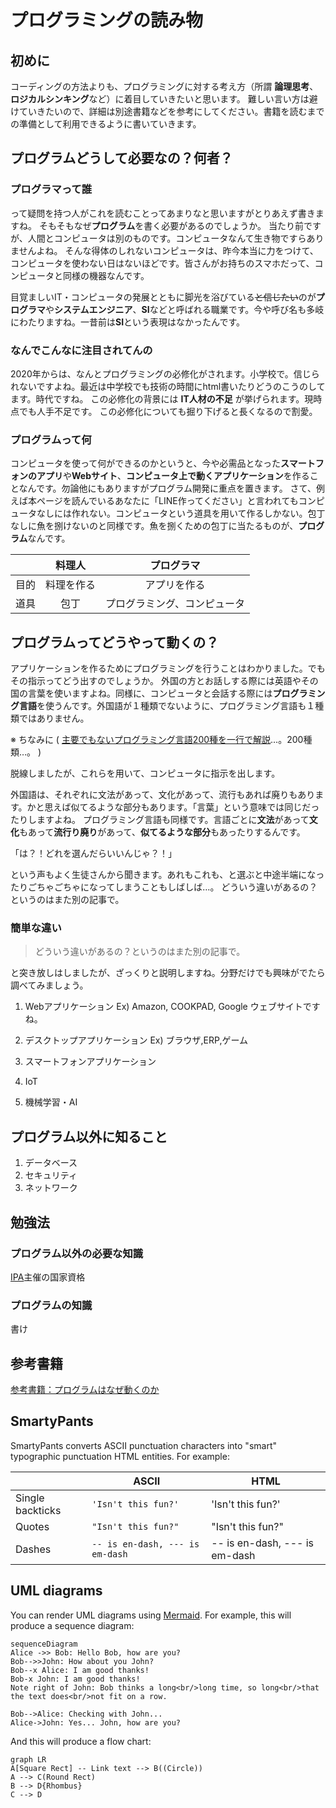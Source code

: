 # プログラミングの読み物
##  初めに

コーディングの方法よりも、プログラミングに対する考え方（所謂 **論理思考**、**ロジカルシンキング**など）に着目していきたいと思います。
難しい言い方は避けていきたいので、詳細は別途書籍などを参考にしてください。書籍を読むまでの準備として利用できるように書いていきます。

## プログラムどうして必要なの？何者？

### プログラマって誰
って疑問を持つ人がこれを読むことってあまりなと思いますがとりあえず書きますね。
そもそもなぜ**プログラム**を書く必要があるのでしょうか。
当たり前ですが、人間とコンピュータは別のものです。コンピュータなんて生き物ですらありませんよね。
そんな得体のしれないコンピュータは、昨今本当に力をつけて、コンピュータを使わない日はないほどです。皆さんがお持ちのスマホだって、コンピュータと同様の機器なんです。

目覚ましいIT・コンピュータの発展とともに脚光を浴びている~~と信じたい~~のが**プログラマ**や**システムエンジニア**、**SI**などと呼ばれる職業です。今や呼び名も多岐にわたりますね。一昔前は**SI**という表現はなかったんです。

### なんでこんなに注目されてんの
2020年からは、なんとプログラミングの必修化がされます。小学校で。信じられないですよね。最近は中学校でも技術の時間にhtml書いたりどうのこうのしてます。時代ですね。
この必修化の背景には **IT人材の不足** が挙げられます。現時点でも人手不足です。
この必修化についても掘り下げると長くなるので割愛。

### プログラムって何
コンピュータを使って何ができるのかというと、今や必需品となった**スマートフォンのアプリ**や**Webサイト**、**コンピュータ上で動くアプリケーション**を作ることなんです。勿論他にもありますがプログラム開発に重点を置きます。
さて、例えば本ページを読んでいるあなたに「LINE作ってください」と言われてもコンピュータなしには作れない。コンピュータという道具を用いて作るしかない。包丁なしに魚を捌けないのと同様です。魚を捌くための包丁に当たるものが、**プログラム**なんです。

|  | 料理人 |  プログラマ |
|:--------:| :-------------:| :-------------:|
| 目的 | 料理を作る | アプリを作る |
| 道具 | 包丁 | プログラミング、コンピュータ |

## プログラムってどうやって動くの？

アプリケーションを作るためにプログラミングを行うことはわかりました。でもその指示ってどう出すのでしょうか。
外国の方とお話しする際には英語やその国の言葉を使いますよね。同様に、コンピュータと会話する際には**プログラミング言語**を使うんです。外国語が１種類でないように、プログラミング言語も１種類ではありません。

※ ちなみに
( [主要でもないプログラミング言語200種を一行で解説](https://qiita.com/make_now_just/items/b2ab19f954417c71848d)…。200種類…。 )


脱線しましたが、これらを用いて、コンピュータに指示を出します。

外国語は、それぞれに文法があって、文化があって、流行もあれば廃りもあります。かと思えば似てるような部分もあります。「言葉」という意味では同じだったりしますよね。
プログラミング言語も同様です。言語ごとに**文法**があって**文化**もあって**流行り廃り**があって、**似てるような部分**もあったりするんです。

「は？！どれを選んだらいいんじゃ？！」

という声もよく生徒さんから聞きます。あれもこれも、と選ぶと中途半端になったりごちゃごちゃになってしまうこともしばしば…。
どういう違いがあるの？というのはまた別の記事で。

### 簡単な違い
> どういう違いがあるの？というのはまた別の記事で。

と突き放しはしましたが、ざっくりと説明しますね。分野だけでも興味がでたら調べてみましょう。
1. Webアプリケーション
Ex) Amazon, COOKPAD, Google
ウェブサイトですね。

1. デスクトップアプリケーション
Ex) ブラウザ,ERP,ゲーム


1. スマートフォンアプリケーション
1. IoT
1. 機械学習・AI


## プログラム以外に知ること

1. データベース
2. セキュリティ
3. ネットワーク

## 勉強法

### プログラム以外の必要な知識
[IPA](https://www.ipa.go.jp/)主催の国家資格

### プログラムの知識
書け


## 参考書籍
[参考書籍：プログラムはなぜ動くのか](https://www.amazon.co.jp/%E3%83%97%E3%83%AD%E3%82%B0%E3%83%A9%E3%83%A0%E3%81%AF%E3%81%AA%E3%81%9C%E5%8B%95%E3%81%8F%E3%81%AE%E3%81%8B-%E7%AC%AC%EF%BC%92%E7%89%88-%E7%9F%A5%E3%81%A3%E3%81%A6%E3%81%8A%E3%81%8D%E3%81%9F%E3%81%84%E3%83%97%E3%83%AD%E3%82%B0%E3%83%A9%E3%83%A0%E3%81%AE%E5%9F%BA%E7%A4%8E%E7%9F%A5%E8%AD%98-%E7%9F%A2%E6%B2%A2%E4%B9%85%E9%9B%84/dp/4822283151)


## SmartyPants

SmartyPants converts ASCII punctuation characters into "smart" typographic punctuation HTML entities. For example:

|                |ASCII                          |HTML                         |
|----------------|-------------------------------|-----------------------------|
|Single backticks|`'Isn't this fun?'`            |'Isn't this fun?'            |
|Quotes          |`"Isn't this fun?"`            |"Isn't this fun?"            |
|Dashes          |`-- is en-dash, --- is em-dash`|-- is en-dash, --- is em-dash|


## UML diagrams

You can render UML diagrams using [Mermaid](https://mermaidjs.github.io/). For example, this will produce a sequence diagram:

```mermaid
sequenceDiagram
Alice ->> Bob: Hello Bob, how are you?
Bob-->>John: How about you John?
Bob--x Alice: I am good thanks!
Bob-x John: I am good thanks!
Note right of John: Bob thinks a long<br/>long time, so long<br/>that the text does<br/>not fit on a row.

Bob-->Alice: Checking with John...
Alice->John: Yes... John, how are you?
```

And this will produce a flow chart:

```mermaid
graph LR
A[Square Rect] -- Link text --> B((Circle))
A --> C(Round Rect)
B --> D{Rhombus}
C --> D
```
<!--stackedit_data:
eyJoaXN0b3J5IjpbMTM5MDU1NTk3MiwtMzAyMDk4NzE2LDE2Nz
g3Mjc0NzcsLTE3NDM0NjQ0NjldfQ==
-->